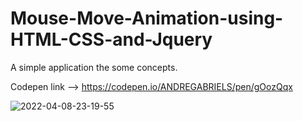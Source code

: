 # Mouse-Move-Animation-using-HTML-CSS-and-Jquery
A simple application the some concepts.

Codepen link --> https://codepen.io/ANDREGABRIELS/pen/gOozQqx

![2022-04-08-23-19-55](https://user-images.githubusercontent.com/60861872/162553019-c30e86a5-9719-4531-a6df-a7adfa84c636.gif)
